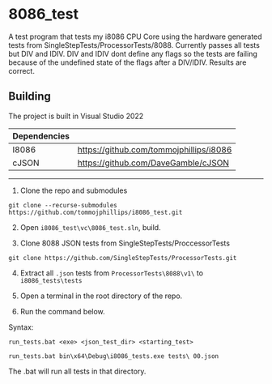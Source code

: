 # 8086_test

A test program that tests my i8086 CPU Core using the hardware generated tests from SingleStepTests/ProcessorTests/8088. Currently passes all tests but DIV and IDIV. DIV and IDIV dont define any flags so the tests are failing because of the undefined state of the flags after a DIV/IDIV. Results are correct.

## Building

The project is built in Visual Studio 2022

| Dependencies   |                                         |
| -------------- | --------------------------------------- |
 | I8086         | https://github.com/tommojphillips/i8086 |
 | cJSON         | https://github.com/DaveGamble/cJSON     |

---

1. Clone the repo and submodules
  
  ```
  git clone --recurse-submodules https://github.com/tommojphillips/i8086_test.git
  ```

 2. Open `i8086_test\vc\8086_test.sln`, build.

 3. Clone 8088 JSON tests from SingleStepTests/ProccessorTests
  
  ```
  git clone https://github.com/SingleStepTests/ProcessorTests.git
  ```

 4. Extract all `.json` tests from `ProcessorTests\8088\v1\` to `i8086_tests\tests`

 5. Open a terminal in the root directory of the repo.

 5. Run the command below.
 
 Syntax:
 ```
 run_tests.bat <exe> <json_test_dir> <starting_test>
 ```

 ```
 run_tests.bat bin\x64\Debug\i8086_tests.exe tests\ 00.json
 ```

The .bat will run all tests in that directory.